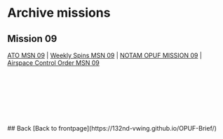 # Archive missions


## Mission 09

[ATO MSN 09](/OPUF-Brief/Docs/ATO/ATO_9.html) | [Weekly Spins MSN 09](/OPUF-Brief//Docs/SPINS_09.html) | [NOTAM OPUF MISSION 09](/OPUF-Brief/Docs/NOTAM/NOTAM_09.html) | [Airspace Control Order MSN 09](/OPUF-Brief/Docs/ACO/ACO_9.html)

<br>
<br>
<br>
<br>
<br>
<br>
<br>
## Back
[Back to frontpage](https://132nd-vwing.github.io/OPUF-Brief/)